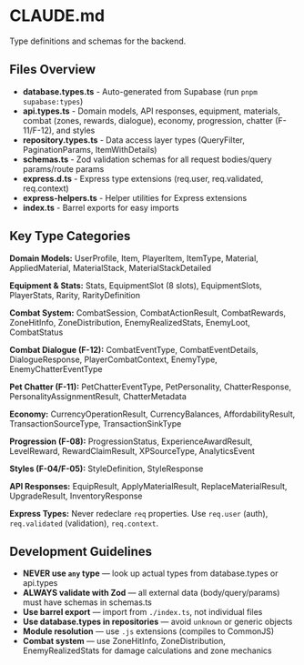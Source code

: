 # CLAUDE.md

Type definitions and schemas for the backend.

## Files Overview

- **database.types.ts** - Auto-generated from Supabase (run `pnpm supabase:types`)
- **api.types.ts** - Domain models, API responses, equipment, materials, combat (zones, rewards, dialogue), economy, progression, chatter (F-11/F-12), and styles
- **repository.types.ts** - Data access layer types (QueryFilter, PaginationParams, ItemWithDetails)
- **schemas.ts** - Zod validation schemas for all request bodies/query params/route params
- **express.d.ts** - Express type extensions (req.user, req.validated, req.context)
- **express-helpers.ts** - Helper utilities for Express extensions
- **index.ts** - Barrel exports for easy imports

## Key Type Categories

**Domain Models:** UserProfile, Item, PlayerItem, ItemType, Material, AppliedMaterial, MaterialStack, MaterialStackDetailed

**Equipment & Stats:** Stats, EquipmentSlot (8 slots), EquipmentSlots, PlayerStats, Rarity, RarityDefinition

**Combat System:** CombatSession, CombatActionResult, CombatRewards, ZoneHitInfo, ZoneDistribution, EnemyRealizedStats, EnemyLoot, CombatStatus

**Combat Dialogue (F-12):** CombatEventType, CombatEventDetails, DialogueResponse, PlayerCombatContext, EnemyType, EnemyChatterEventType

**Pet Chatter (F-11):** PetChatterEventType, PetPersonality, ChatterResponse, PersonalityAssignmentResult, ChatterMetadata

**Economy:** CurrencyOperationResult, CurrencyBalances, AffordabilityResult, TransactionSourceType, TransactionSinkType

**Progression (F-08):** ProgressionStatus, ExperienceAwardResult, LevelReward, RewardClaimResult, XPSourceType, AnalyticsEvent

**Styles (F-04/F-05):** StyleDefinition, StyleResponse

**API Responses:** EquipResult, ApplyMaterialResult, ReplaceMaterialResult, UpgradeResult, InventoryResponse

**Express Types:** Never redeclare `req` properties. Use `req.user` (auth), `req.validated` (validation), `req.context`.

## Development Guidelines

- **NEVER use `any` type** — look up actual types from database.types or api.types
- **ALWAYS validate with Zod** — all external data (body/query/params) must have schemas in schemas.ts
- **Use barrel export** — import from `./index.ts`, not individual files
- **Use database.types in repositories** — avoid `unknown` or generic objects
- **Module resolution** — use `.js` extensions (compiles to CommonJS)
- **Combat system** — use ZoneHitInfo, ZoneDistribution, EnemyRealizedStats for damage calculations and zone mechanics
